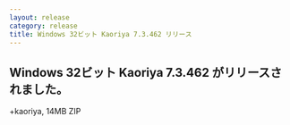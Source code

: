 ```yaml
---
layout: release
category: release
title: Windows 32ビット Kaoriya 7.3.462 リリース
---
```


Windows 32ビット Kaoriya 7.3.462 がリリースされました。
-------------------------------------------------------

+kaoriya, 14MB ZIP
